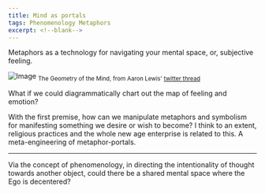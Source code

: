 ```yaml
---
title: Mind as portals
tags: Phenomenology Metaphors
excerpt: <!--blank-->
---
```


Metaphors as a technology for navigating your mental space, or, subjective feeling. 

![Image](https://pbs.twimg.com/media/EwxhpmhWYAArj-A?format=jpg&name=large)
<sub>The Geometry of the Mind, from Aaron Lewis' [twitter thread](https://twitter.com/aaronzlewis/status/1372579362973827072) </sub>

What if we could diagrammatically chart out the map of feeling and emotion? 

With the first premise, how can we manipulate metaphors and symbolism for manifesting something we desire or wish to become? I think to an extent, religious practices  and the whole new age enterprise is related to this. A meta-engineering of metaphor-portals. 

---

Via the concept of phenomenology, in directing the intentionality of thought towards another object, could there be a shared mental space where the Ego is decentered? 

